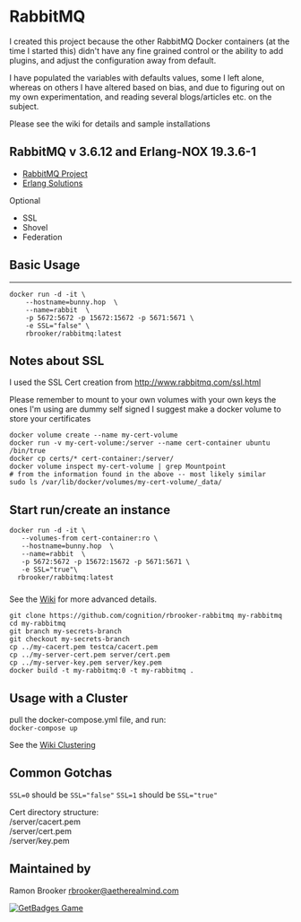 # RabbitMQ

I created this project because the other RabbitMQ Docker containers (at the time I started this) didn't have any fine grained control or the ability to add plugins, and adjust the configuration away from default.

I have populated the variables with defaults values, some I left alone, whereas on others I have altered based on bias, and due to figuring out on my own experimentation, and reading several blogs/articles etc. on the subject.

Please see the wiki for details and sample installations

## RabbitMQ v 3.6.12 and Erlang-NOX 19.3.6-1

- [RabbitMQ Project](http://www.rabbitmq.com/download.html)
- [Erlang Solutions](https://www.erlang-solutions.com/resources/download.html)

Optional

- SSL
- Shovel
- Federation

## Basic Usage

--------------------------------------------------------------------------------

```
docker run -d -it \
    --hostname=bunny.hop  \
    --name=rabbit  \
    -p 5672:5672 -p 15672:15672 -p 5671:5671 \
    -e SSL="false" \
    rbrooker/rabbitmq:latest
```

## Notes about SSL

I used the SSL Cert creation from <http://www.rabbitmq.com/ssl.html>

Please remember to mount to your own volumes with your own keys the ones I'm using are dummy self signed I suggest make a docker volume to store your certificates

```
docker volume create --name my-cert-volume
docker run -v my-cert-volume:/server --name cert-container ubuntu /bin/true
docker cp certs/* cert-container:/server/
docker volume inspect my-cert-volume | grep Mountpoint
# from the information found in the above -- most likely similar
sudo ls /var/lib/docker/volumes/my-cert-volume/_data/
```

## Start run/create an instance

```
docker run -d -it \
   --volumes-from cert-container:ro \
   --hostname=bunny.hop  \
   --name=rabbit  \
   -p 5672:5672 -p 15672:15672 -p 5671:5671 \
   -e SSL="true"\
  rbrooker/rabbitmq:latest
```

###

See the [Wiki](https://github.com/cognition/rbrooker-rabbitmq/wiki) for more advanced details.

```
git clone https://github.com/cognition/rbrooker-rabbitmq my-rabbitmq
cd my-rabbitmq
git branch my-secrets-branch
git checkout my-secrets-branch
cp ../my-cacert.pem testca/cacert.pem
cp ../my-server-cert.pem server/cert.pem
cp ../my-server-key.pem server/key.pem
docker build -t my-rabbitmq:0 -t my-rabbitmq .
```

## Usage with a Cluster

pull the docker-compose.yml file, and run:<br>
`docker-compose up`

See the [Wiki Clustering](https://github.com/cognition/rbrooker-rabbitmq/wiki/Clustering)

## Common Gotchas

`SSL=0` should be `SSL="false"` `SSL=1` should be `SSL="true"`

Cert directory structure:<br>
/server/cacert.pem<br>
/server/cert.pem<br>
/server/key.pem

## Maintained by

Ramon Brooker [rbrooker@aetherealmind.com](mailto:rbrooker@aetherealmind.com)

[![GetBadges Game](https://cognition-rbrooker-rabbitmq.getbadges.io/shield/company/cognition-rbrooker-rabbitmq/user/5992)](https://cognition-rbrooker-rabbitmq.getbadges.io/?ref=shield-player)

